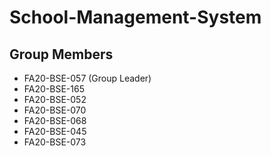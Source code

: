 # School-Management-System
  

## Group Members
* FA20-BSE-057 (Group Leader)
* FA20-BSE-165
* FA20-BSE-052
* FA20-BSE-070
* FA20-BSE-068
* FA20-BSE-045
* FA20-BSE-073
